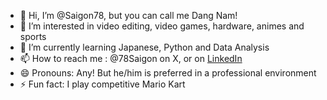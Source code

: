 - 👋 Hi, I’m @Saigon78, but you can call me Dang Nam!
- 👀 I’m interested in video editing, video games, hardware, animes and sports
- 🌱 I’m currently learning Japanese, Python and Data Analysis
- 📫 How to reach me : @78Saigon on X, or on <a href="https://www.linkedin.com/in/dang-nam-nguyen/" target="_blank">LinkedIn</a>
- 😄 Pronouns: Any! But he/him is preferred in a professional environment
- ⚡ Fun fact: I play competitive Mario Kart

<!---
Saigon78/Saigon78 is a ✨ special ✨ repository because its `README.md` (this file) appears on your GitHub profile.
You can click the Preview link to take a look at your changes.
--->
